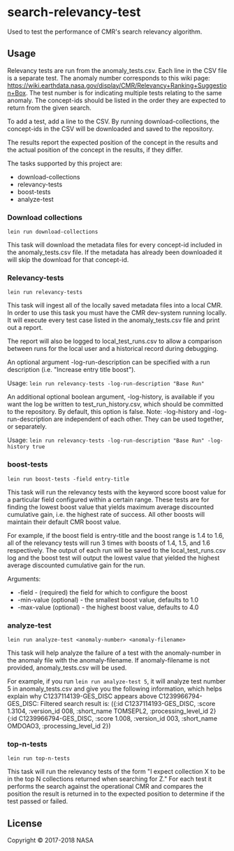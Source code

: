 # search-relevancy-test

Used to test the performance of CMR's search relevancy algorithm.

## Usage

Relevancy tests are run from the anomaly_tests.csv. Each line in the CSV file is a separate test. The anomaly number corresponds to this wiki page: https://wiki.earthdata.nasa.gov/display/CMR/Relevancy+Ranking+Suggestion+Box. The test number is for indicating multiple tests relating to the same anomaly. The concept-ids should be listed in the order they are expected to return from the given search.

To add a test, add a line to the CSV. By running download-collections, the concept-ids in the CSV will be downloaded and saved to the repository.

The results report the expected position of the concept in the results and the actual position of the concept in the results, if they differ.

The tasks supported by this project are:
* download-collections
* relevancy-tests
* boost-tests
* analyze-test

### Download collections

`lein run download-collections`

This task will download the metadata files for every concept-id included in the anomaly_tests.csv file. If the metadata has already been downloaded it will skip the download for that concept-id.

### Relevancy-tests

`lein run relevancy-tests`

This task will ingest all of the locally saved metadata files into a local CMR. In order to use this task you must have the CMR dev-system running locally. It will execute every test case listed in the anomaly_tests.csv file and print out a report.

The report will also be logged to local_test_runs.csv to allow a comparison between runs for the local user and a historical record during debugging.

An optional argument -log-run-description can be specified with a run description (i.e. "Increase entry title boost").

Usage: `lein run relevancy-tests -log-run-description "Base Run"`

An additional optional boolean argument, -log-history, is available if you want the log be written to test_run_history.csv, which should be committed to the repository. By default, this option is false. Note: -log-history and -log-run-description are independent of each other. They can be used together, or separately. 

Usage: `lein run relevancy-tests -log-run-description "Base Run" -log-history true`

### boost-tests

`lein run boost-tests -field entry-title`

This task will run the relevancy tests with the keyword score boost value for a particular field configured within a certain range. These tests are for finding the lowest boost value that yields maximum average discounted cumulative gain, i.e. the highest rate of success. All other boosts will maintain their default CMR boost value.

For example, if the boost field is entry-title and the boost range is 1.4 to 1.6, all of the relevancy tests will run 3 times with boosts of 1.4, 1.5, and 1.6 respectively. The output of each run will be saved to the local_test_runs.csv log and the boost test will output the lowest value that yielded the highest average discounted cumulative gain for the run.

Arguments:
* -field - (required) the field for which to configure the boost
* -min-value (optional) - the smallest boost value, defaults to 1.0
* -max-value (optional) - the highest boost value, defaults to 4.0

### analyze-test

`lein run analyze-test <anomaly-number> <anomaly-filename>`

This task will help analyze the failure of a test with the anomaly-number in the anomaly file with the anomaly-filename.
If anomaly-filename is not provided, anomaly_tests.csv will be used.

For example, if you run `lein run analyze-test 5`, it will analyze test number 5 in anomaly_tests.csv and give you the
following information, which helps explain why C1237114139-GES_DISC appears above C1239966794-GES_DISC:
Filtered search result is:  ({:id C1237114193-GES_DISC, :score 1.3104, :version_id 008, :short_name TOMSEPL2, :processing_level_id 2} {:id C1239966794-GES_DISC, :score 1.008, :version_id 003, :short_name OMDOAO3, :processing_level_id 2})

### top-n-tests

`lein run top-n-tests`

This task will run the relevancy tests of the form "I expect collection X to be in the top N collections returned when searching for Z." For each test it performs the search against the operational CMR and compares the position the result is returned in to the expected position to determine if the test passed or failed.

## License

Copyright © 2017-2018 NASA
